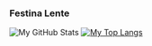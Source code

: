 ### Festina Lente

![My GitHub Stats](https://github-readme-stats.vercel.app/api?username=Panadestein&show_icons=true&theme=transparent)
[![My Top Langs](https://github-readme-stats.vercel.app/api/top-langs/?username=Panadestein&layout=compact&hide=javascript,html,tex,vim%20script,jupyter%20notebook,css,cmake,scss&theme=transparent&langs_count=8)](https://panadestein.github.io/)
